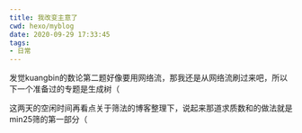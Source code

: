 ```yaml
---
title: 我改变主意了
cwd: hexo/myblog
date: 2020-09-29 17:33:45
tags:
- 日常
---
```


发觉kuangbin的数论第二题好像要用网络流，那我还是从网络流刷过来吧，所以下一个准备过的专题是生成树（

这两天的空闲时间再看点关于筛法的博客整理下，说起来那道求质数和的做法就是min25筛的第一部分（

